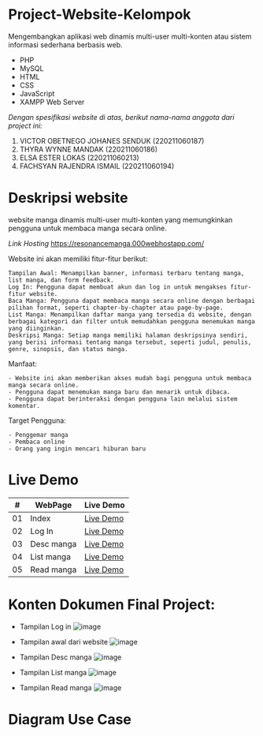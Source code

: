 # Project-Website-Kelompok
Mengembangkan aplikasi web dinamis multi-user multi-konten atau sistem informasi sederhana berbasis web.
- PHP
- MySQL
- HTML
- CSS
- JavaScript
- XAMPP Web Server

*Dengan spesifikasi website di atas, berikut nama-nama anggota dari project ini:*
1. VICTOR OBETNEGO JOHANES SENDUK        (220211060187) 
2. THYRA WYNNE MANDAK                    (220211060186) 
3. ELSA ESTER LOKAS                      (220211060213) 
4. FACHSYAN RAJENDRA ISMAIL		            (220211060194) 
 
# Deskripsi website
website manga dinamis multi-user multi-konten yang memungkinkan pengguna untuk membaca manga secara online.

*Link Hosting*
https://resonancemanga.000webhostapp.com/

Website ini akan memiliki fitur-fitur berikut:

    Tampilan Awal: Menampilkan banner, informasi terbaru tentang manga, list manga, dan form feedback.
    Log In: Pengguna dapat membuat akun dan log in untuk mengakses fitur-fitur website.
    Baca Manga: Pengguna dapat membaca manga secara online dengan berbagai pilihan format, seperti chapter-by-chapter atau page-by-page.
    List Manga: Menampilkan daftar manga yang tersedia di website, dengan berbagai kategori dan filter untuk memudahkan pengguna menemukan manga yang diinginkan.
    Deskripsi Manga: Setiap manga memiliki halaman deskripsinya sendiri, yang berisi informasi tentang manga tersebut, seperti judul, penulis, genre, sinopsis, dan status manga.
    
Manfaat:

    - Website ini akan memberikan akses mudah bagi pengguna untuk membaca manga secara online.
    - Pengguna dapat menemukan manga baru dan menarik untuk dibaca.
    - Pengguna dapat berinteraksi dengan pengguna lain melalui sistem komentar.

Target Pengguna:

    - Penggemar manga
    - Pembaca online
    - Orang yang ingin mencari hiburan baru

# Live Demo
|  #  | WebPage           | Live Demo                                                                                                      |
| :-: | ------------------|----------------------------------------------------------------------------------------------------------------|
| 01  | Index             | [Live Demo](https://thyrawynne.github.io/Project-Website-Kelompok/Project%20UAS/index.html)                    |
| 02  | Log In            | [Live Demo](https://thyrawynne.github.io/Project-Website-Kelompok/Project%20UAS/login.html)                    |
| 03  | Desc manga        | [Live Demo](https://thyrawynne.github.io/Project-Website-Kelompok/Project%20UAS/desc-manga.html)               |
| 04  | List manga        | [Live Demo](https://thyrawynne.github.io/Project-Website-Kelompok/Project%20UAS/manga.html)                    |
| 05  | Read manga        | [Live Demo](https://thyrawynne.github.io/Project-Website-Kelompok/Project%20UAS/read-manga.html)               |

# Konten Dokumen Final Project:
- Tampilan Log in
  ![image](https://github.com/thyrawynne/Project-Website-Kelompok/assets/130913231/4030d8fc-fc19-4574-8fd7-238f21d3565d)

- Tampilan awal dari website 
  ![image](https://github.com/thyrawynne/Project-Website-Kelompok/assets/130913231/f4fd39cc-a68a-41b4-8a71-fa6928d4da61)

- Tampilan Desc manga
  ![image](https://github.com/thyrawynne/Project-Website-Kelompok/assets/130913231/e893c869-ee09-448e-ae3e-3f056d0827d8)

 - Tampilan List manga
   ![image](https://github.com/thyrawynne/Project-Website-Kelompok/assets/130913231/8b7c5d4f-c36c-46a9-b14b-659b045a5fc7)

- Tampilan Read manga
  ![image](https://github.com/thyrawynne/Project-Website-Kelompok/assets/130913231/527a3896-e735-46e7-9b4c-aed0344430d0)

# Diagram Use Case
